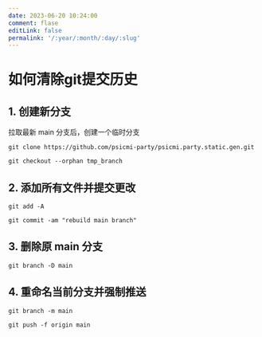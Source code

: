 ```yaml
---
date: 2023-06-20 10:24:00
comment: flase
editLink: false
permalink: '/:year/:month/:day/:slug'
---
```


# 如何清除git提交历史

## 1. 创建新分支

拉取最新 main 分支后，创建一个临时分支

```shell
git clone https://github.com/psicmi-party/psicmi.party.static.gen.git

git checkout --orphan tmp_branch
```

## 2. 添加所有文件并提交更改

```shell
git add -A

git commit -am "rebuild main branch"
```

## 3. 删除原 main 分支

```shell
git branch -D main
```

## 4. 重命名当前分支并强制推送

```shell
git branch -m main

git push -f origin main
```
